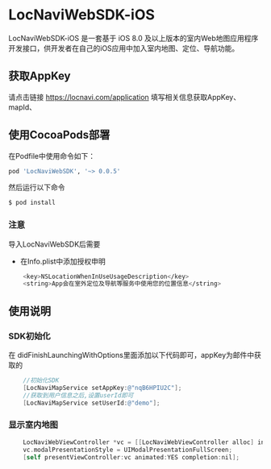 # LocNaviWebSDK-iOS

LocNaviWebSDK-iOS 是一套基于 iOS 8.0 及以上版本的室内Web地图应用程序开发接口，供开发者在自己的iOS应用中加入室内地图、定位、导航功能。

## 获取AppKey
请点击链接 https://locnavi.com/application 填写相关信息获取AppKey、mapId、

## 使用CocoaPods部署
在Podfile中使用命令如下：
```bash
pod 'LocNaviWebSDK', '~> 0.0.5'
```
然后运行以下命令

```bash
$ pod install
```
### 注意
导入LocNaviWebSDK后需要
- 在Info.plist中添加授权申明
```bash
	<key>NSLocationWhenInUseUsageDescription</key>
	<string>App会在室外定位及导航等服务中使用您的位置信息</string>
  ```
  
## 使用说明
### SDK初始化
  在 didFinishLaunchingWithOptions里面添加以下代码即可，appKey为邮件中获取的
```objective-c
    //初始化SDK
    [LocNaviMapService setAppKey:@"nqB6HPIU2C"];
    //获取到用户信息之后,设置userId即可
    [LocNaviMapService setUserId:@"demo"];
```
### 显示室内地图
```objective-c
    LocNaviWebViewController *vc = [[LocNaviWebViewController alloc] initWithMapId:@"HHrzBwF5dY"];
    vc.modalPresentationStyle = UIModalPresentationFullScreen;
    [self presentViewController:vc animated:YES completion:nil];
```



